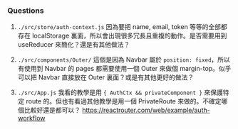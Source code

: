 ### Questions

1. `./src/store/auth-context.js` 因為要把 name, email, token 等等的全部都存在 localStorage 裏面，所以會出現很多冗長且重複的動作。是否需要用到 useReducer 來簡化？還是有其他做法？

2. `./src/components/Outer/` 這個是因為 Navbar 屬於 `position: fixed`，所以有使用到 Navbar 的 pages 都需要使用一個 Outer 來做個 margin-top。似乎可以把 Navbar 直接放在 Outer 裏面？或是有其他更好的做法？

3. `./src/App.js` 我看的教學是用 `{ AuthCtx && privateComponent }` 來保護特定 route 的。但也有看過其他教學是用一個 PrivateRoute 來做的。不確定哪個比較好還是都可以？ https://reactrouter.com/web/example/auth-workflow

